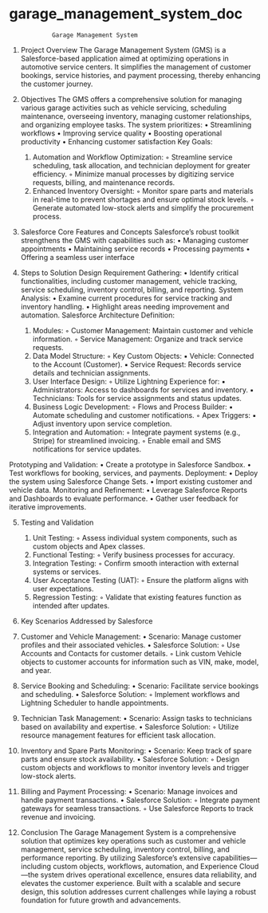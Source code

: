 # garage_management_system_doc


                Garage Management System


1. Project Overview
The Garage Management System (GMS) is a Salesforce-based application aimed at optimizing operations in automotive service centers. It simplifies the management of customer bookings, service histories, and payment processing, thereby enhancing the customer journey.
                                          
2. Objectives
The GMS offers a comprehensive solution for managing various garage activities such as vehicle servicing, scheduling maintenance, overseeing inventory, managing customer relationships, and organizing employee tasks. The system prioritizes:
    • Streamlining workflows
    • Improving service quality
    • Boosting operational productivity
    • Enhancing customer satisfaction
Key Goals:
    1. Automation and Workflow Optimization:
        ◦ Streamline service scheduling, task allocation, and technician deployment for greater efficiency.
        ◦ Minimize manual processes by digitizing service requests, billing, and maintenance records.
    2. Enhanced Inventory Oversight:
        ◦ Monitor spare parts and materials in real-time to prevent shortages and ensure optimal stock levels.
        ◦ Generate automated low-stock alerts and simplify the procurement process.

3. Salesforce Core Features and Concepts
Salesforce’s robust toolkit strengthens the GMS with capabilities such as:
    • Managing customer appointments
    • Maintaining service records
    • Processing payments
    • Offering a seamless user interface

4. Steps to Solution Design
Requirement Gathering:
    • Identify critical functionalities, including customer management, vehicle tracking, service scheduling, inventory control, billing, and reporting.
System Analysis:
    • Examine current procedures for service tracking and inventory handling.
    • Highlight areas needing improvement and automation.
Salesforce Architecture Definition:
    1. Modules:
        ◦ Customer Management: Maintain customer and vehicle information.
        ◦ Service Management: Organize and track service requests.
    2. Data Model Structure:
        ◦ Key Custom Objects:
            ▪ Vehicle: Connected to the Account (Customer).
            ▪ Service Request: Records service details and technician assignments.
    3. User Interface Design:
        ◦ Utilize Lightning Experience for:
            ▪ Administrators: Access to dashboards for services and inventory.
            ▪ Technicians: Tools for service assignments and status updates.
    4. Business Logic Development:
        ◦ Flows and Process Builder:
            ▪ Automate scheduling and customer notifications.
        ◦ Apex Triggers:
            ▪ Adjust inventory upon service completion.
    5. Integration and Automation:
        ◦ Integrate payment systems (e.g., Stripe) for streamlined invoicing.
        ◦ Enable email and SMS notifications for service updates.


Prototyping and Validation:
    • Create a prototype in Salesforce Sandbox.
    • Test workflows for booking, services, and payments.
Deployment:
    • Deploy the system using Salesforce Change Sets.
    • Import existing customer and vehicle data.
Monitoring and Refinement:
    • Leverage Salesforce Reports and Dashboards to evaluate performance.
    • Gather user feedback for iterative improvements.

5. Testing and Validation
    1. Unit Testing:
        ◦ Assess individual system components, such as custom objects and Apex classes.
    2. Functional Testing:
        ◦ Verify business processes for accuracy.
    3. Integration Testing:
        ◦ Confirm smooth interaction with external systems or services.
    4. User Acceptance Testing (UAT):
        ◦ Ensure the platform aligns with user expectations.
    5. Regression Testing:
        ◦ Validate that existing features function as intended after updates.

6. Key Scenarios Addressed by Salesforce
1. Customer and Vehicle Management:
    • Scenario: Manage customer profiles and their associated vehicles.
    • Salesforce Solution:
        ◦ Use Accounts and Contacts for customer details.
        ◦ Link custom Vehicle objects to customer accounts for information such as VIN, make, model, and year.
2. Service Booking and Scheduling:
    • Scenario: Facilitate service bookings and scheduling.
    • Salesforce Solution:
        ◦ Implement workflows and Lightning Scheduler to handle appointments.
3. Technician Task Management:
    • Scenario: Assign tasks to technicians based on availability and expertise.
    • Salesforce Solution:
        ◦ Utilize resource management features for efficient task allocation.
4. Inventory and Spare Parts Monitoring:
    • Scenario: Keep track of spare parts and ensure stock availability.
    • Salesforce Solution:
        ◦ Design custom objects and workflows to monitor inventory levels and trigger low-stock alerts.
5. Billing and Payment Processing:
    • Scenario: Manage invoices and handle payment transactions.
    • Salesforce Solution:
        ◦ Integrate payment gateways for seamless transactions.
        ◦ Use Salesforce Reports to track revenue and invoicing.


7. Conclusion
The Garage Management System is a comprehensive solution that optimizes key operations such as customer and vehicle management, service scheduling, inventory control, billing, and performance reporting. By utilizing Salesforce’s extensive capabilities—including custom objects, workflows, automation, and Experience Cloud—the system drives operational excellence, ensures data reliability, and elevates the customer experience.
Built with a scalable and secure design, this solution addresses current challenges while laying a robust foundation for future growth and advancements.
